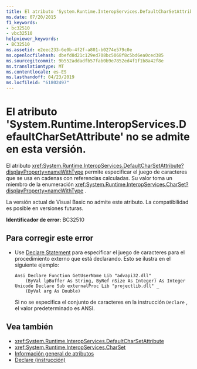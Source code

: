 ```yaml
---
title: El atributo 'System.Runtime.InteropServices.DefaultCharSetAttribute' no se admite en esta versión.
ms.date: 07/20/2015
f1_keywords:
- bc32510
- vbc32510
helpviewer_keywords:
- BC32510
ms.assetid: e2eec233-6e0b-4f2f-a801-b0274e579c0e
ms.openlocfilehash: dbefd8d21c129ed708bc5068f8c5bd6ea0ced385
ms.sourcegitcommit: 9b552addadfb57fab0b9e7852ed4f1f1b8a42f8e
ms.translationtype: MT
ms.contentlocale: es-ES
ms.lasthandoff: 04/23/2019
ms.locfileid: "61802497"
---
```

# <a name="attribute-systemruntimeinteropservicesdefaultcharsetattribute-is-not-supported-in-this-version"></a>El atributo 'System.Runtime.InteropServices.DefaultCharSetAttribute' no se admite en esta versión.
El atributo <xref:System.Runtime.InteropServices.DefaultCharSetAttribute?displayProperty=nameWithType> permite especificar el juego de caracteres que se usa en cadenas con referencias calculadas. Su valor toma un miembro de la enumeración <xref:System.Runtime.InteropServices.CharSet?displayProperty=nameWithType> .  
  
 La versión actual de Visual Basic no admite este atributo. La compatibilidad es posible en versiones futuras.  
  
 **Identificador de error:** BC32510  
  
## <a name="to-correct-this-error"></a>Para corregir este error  
  
-   Use [Declare Statement](../../visual-basic/language-reference/statements/declare-statement.md) para especificar el juego de caracteres para el procedimiento externo que está declarando. Esto se ilustra en el siguiente ejemplo:  
  
    ```  
    Ansi Declare Function GetUserName Lib "advapi32.dll" _  
        (ByVal lpBuffer As String, ByRef nSize As Integer) As Integer  
    Unicode Declare Sub externalProc Lib "projectlib.dll" _  
        (ByVal arg As Double)  
    ```  
  
     Si no se especifica el conjunto de caracteres en la instrucción `Declare` , el valor predeterminado es ANSI.  
  
## <a name="see-also"></a>Vea también

- <xref:System.Runtime.InteropServices.DefaultCharSetAttribute>
- <xref:System.Runtime.InteropServices.CharSet>
- [Información general de atributos](~/docs/visual-basic/programming-guide/concepts/attributes/index.md)
- [Declare (instrucción)](../../visual-basic/language-reference/statements/declare-statement.md)
